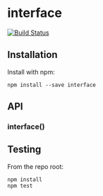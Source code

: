 # interface

[![Build Status](https://secure.travis-ci.org/bchelli/interface.png?branch=master)](http://travis-ci.org/bchelli/interface)


## Installation

Install with npm:

```
npm install --save interface
```


## API

### interface()


## Testing

From the repo root:

```
npm install
npm test
```
